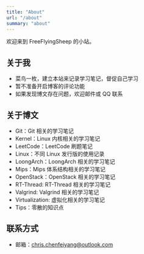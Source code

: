 ```yaml
---
title: "About"
url: "/about"
summary: "about"
---
```


欢迎来到 FreeFlyingSheep 的小站。

<!--more-->

## 关于我

- 菜鸟一枚，建立本站来记录学习笔记，督促自己学习
- 暂不准备开启博客的评论功能
- 如果发现博文存在问题，欢迎邮件或 QQ 联系

## 关于博文

- Git：Git 相关的学习笔记
- Kernel：Linux 内核相关的学习笔记
- LeetCode：LeetCode 刷题笔记
- Linux：不同 Linux 发行版的使用记录
- LoongArch：LoongArch 相关的学习笔记
- Mips：Mips 体系结构相关的学习笔记
- OpenStack：OpenStack 相关的学习笔记
- RT-Thread: RT-Thread 相关的学习笔记
- Valgrind: Valgrind 相关的学习笔记
- Virtualization: 虚拟化相关的学习笔记
- Tips：零散的知识点

## 联系方式

- 邮箱：chris.chenfeiyang@outlook.com
